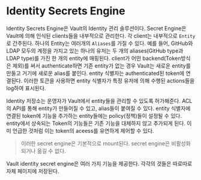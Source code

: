 # Identity Secrets Engine

Identity Secrets Engine은 Vault의 Identity 관리 솔루션이다.
Secret Engine은 Vault에 의해 인식된 clients들을 내부적으로 관리한다.
각 client는 내부적으로 `Entity`로 간주된다.
하나의 Entity는 여러개의 `Aliases`를 가질 수 있다.
예를 들어, GitHub와 LDAP 모두의 계정을 가지고 있는 하나의 유저는 두 개의 aliases(GitHub type과 LDAP type)를 가진 한 개의 entity에 매핑된다.
client가 어떤 backend(Token방식은 제외)를 써서 authenticate하면 기존 entity가 없는 경우 Vault는 새로운 entity를 만들고 거기에 새로운 alias를 붙인다.
entity 식별자는 authenticated된 token에 연결된다.
이러한 토큰을 사용하면 entity 식별자가 특정 유저에 의해 수행된 actions들을 log하여 표시된다.

Identity 저장소는 운영자가 Vault에서 entity들을 관리할 수 있도록 허가해준다.
ACL의 API를 통해 entity가 만들어질 수 있고, alias들이 붙여질 수 있다.
entity 식별자에 연결된 token에 기능을 추가하는 entity들에는 policy(정책)들이 설정될 수 있다.
entity에서 상속되는 Token의 기능들은 기존 기능을 대체하지 않고 추가되게 된다.
이미 언급한 것처럼 이는 token의 aceess를 유연하게 제어할 수 있다.

> 이러한 secret engine은 기본적으로 mount된다.
> secret engine은 비활성화되거나 옮길 수 없다.

Vault identity secret engine은 여러 가지 기능을 제공한다.
각각의 것들은 따로따로 자체 페이지에 저장된다.

